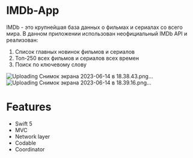 # IMDb-App

IMDb - это крупнейшая база данных о фильмах и сериалах со всего мира. В данном приложении использован неофициальный IMDb API и реализован:

1. Список главных новинок фильмов и сериалов
2. Топ-250 всех фильмов и сериалов всех времен
3. Поиск по ключевому слову

![Uploading Снимок экрана 2023-06-14 в 18.38.43.png…]()
![Uploading Снимок экрана 2023-06-14 в 18.39.16.png…]()

# Features

- Swift 5
- MVC
- Network layer
- Codable
- Coordinator
